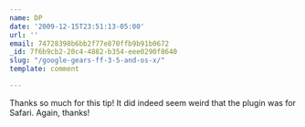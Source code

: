 ```yaml
---
name: DP
date: '2009-12-15T23:51:13-05:00'
url: ''
email: 74728398b6bb2f77e870ffb9b91b0672
_id: 7f6b9cb2-20c4-4882-b354-eee0290f8640
slug: "/google-gears-ff-3-5-and-os-x/"
template: comment

---
```


Thanks so much for this tip!  It did indeed seem weird that the plugin was for Safari.  Again, thanks!
